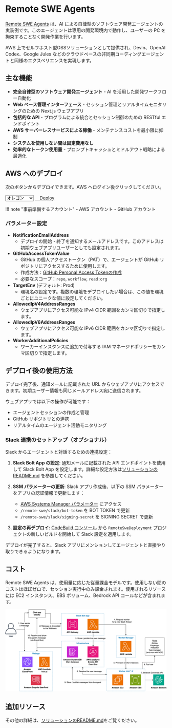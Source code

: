 # Remote SWE Agents

[Remote SWE Agents](https://github.com/aws-samples/remote-swe-agents) は、AI による自律型のソフトウェア開発エージェントの実装例です。このエージェントは専用の開発環境内で動作し、ユーザーの PC を拘束することなく開発作業を行います。

AWS 上でセルフホスト型OSSソリューションとして提供され、Devin、OpenAI Codex、Google Jules などのクラウドベースの非同期コーディングエージェントと同様のエクスペリエンスを実現します。

## 主な機能

- **完全自律型のソフトウェア開発エージェント** - AI を活用した開発ワークフロー自動化
- **Web ベース管理インターフェース** - セッション管理とリアルタイムモニタリングのための Next.js ウェブアプリ
- **包括的な API** - プログラムによる統合とセッション制御のための RESTful エンドポイント
- **AWS サーバーレスサービスによる稼働** - メンテナンスコストを最小限に抑制
- **システムを使用しない間は固定費用なし**
- **効率的なトークン使用量** - プロンプトキャッシュとミドルアウト戦略による最適化

## AWS へのデプロイ

次のボタンからデプロイできます。AWS へログイン後クリックしてください。

<div class="solution-card__actions">
  <div class="solution-card__deployment">
    <select class="region-selector">
      <option value="us-west-2">オレゴン</option>
      <option value="ap-northeast-1">東京</option>
      <option value="us-east-1">バージニア</option>
    </select>
    <a href="https://us-west-2.console.aws.amazon.com/cloudformation/home#/stacks/create/review?stackName=RemoteSweDeploymentStack&templateURL=https://aws-ml-jp.s3.ap-northeast-1.amazonaws.com/asset-deployments/RemoteSweDeploymentStack.yaml" class="deployment-button md-button" target="_blank">
      <i class="fa-solid fa-rocket"></i>　Deploy
    </a>
  </div>
</div>

!!! note "事前準備するアカウント"
    - AWS アカウント
    - GitHub アカウント

### パラメーター設定

- **NotificationEmailAddress**
    - デプロイの開始・終了を通知するメールアドレスです。このアドレスは初期ウェブアプリユーザーとしても設定されます。
- **GitHubAccessTokenValue**
    - GitHub の個人アクセストークン（PAT）で、エージェントが GitHub リポジトリにアクセスするために使用します。
    - 作成方法：[GitHub Personal Access Tokenの作成](https://docs.github.com/ja/authentication/keeping-your-account-and-data-secure/managing-your-personal-access-tokens)
    - 必要なスコープ：`repo`, `workflow`, `read:org`
- **TargetEnv** (デフォルト: Prod)
    - 環境名の設定です。複数の環境をデプロイしたい場合は、この値を環境ごとにユニークな値に設定してください。
- **AllowedIpV4AddressRanges**
    - ウェブアプリにアクセス可能な IPv4 CIDR 範囲をカンマ区切りで指定します。
- **AllowedIpV6AddressRanges**
    - ウェブアプリにアクセス可能な IPv6 CIDR 範囲をカンマ区切りで指定します。
- **WorkerAdditionalPolicies**
    - ワーカーインスタンスに追加で付与する IAM マネージドポリシーをカンマ区切りで指定します。

## デプロイ後の使用方法

デプロイ完了後、通知メールに記載された URL からウェブアプリにアクセスできます。初期ユーザー情報も同じメールアドレス宛に送信されます。

ウェブアプリでは以下の操作が可能です：

- エージェントセッションの作成と管理
- GitHub リポジトリとの連携
- リアルタイムのエージェント活動モニタリング

### Slack 連携のセットアップ（オプショナル）

Slack からエージェントと対話するための連携設定：

1. **Slack Bolt App の設定**: 通知メールに記載された API エンドポイントを使用して Slack Bolt App を設定します。詳細な設定方法は[ソリューションの README.md](https://github.com/aws-samples/remote-swe-agents/blob/main/README_ja.md) を参照してください。

2. **SSM パラメーターの更新**: Slack アプリ作成後、以下の SSM パラメーターをアプリの認証情報で更新します：
    - [AWS Systems Manager パラメーター](https://console.aws.amazon.com/systems-manager/parameters/) にアクセス
    - `/remote-swe/slack/bot-token` を BOT TOKEN で更新
    - `/remote-swe/slack/signing-secret` を SIGNING SECRET で更新

3. **設定の再デプロイ**: [CodeBuild コンソール](https://console.aws.amazon.com/codesuite/codebuild/projects) から `RemoteSweDeployment` プロジェクトの新しいビルドを開始して Slack 設定を適用します。

デプロイが完了すると、Slack アプリにメンションしてエージェントと直接やり取りできるようになります。

## コスト

Remote SWE Agents は、使用量に応じた従量課金モデルです。使用しない間のコストはほぼゼロで、セッション実行中のみ課金されます。使用されるリソースには EC2 インスタンス、EBS ボリューム、Bedrock API コールなどが含まれます。

![architecture](https://raw.githubusercontent.com/aws-samples/remote-swe-agents/refs/heads/main/docs/imgs/architecture.png)

## 追加リソース

その他の詳細は、[ソリューションのREADME.md](https://github.com/aws-samples/remote-swe-agents/blob/main/README_ja.md)をご覧ください。
